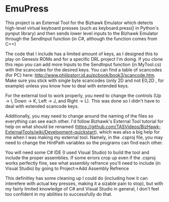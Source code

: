 # EmuPress

This project is an External Tool for the Bizhawk Emulator which detects high-level virtual keyboard presses (such as keyboard.press() in Python's pynput library) and then sends lower level inputs to the Bizhawk Emulator through the SendInput function (in C#, although the function comes from C++)

The code that I include has a limited amount of keys, as I designed this to play on Genesis ROMs and for a specific DRL project I'm doing. If you clone this repo you can add more Inputs to the SendInput function (in MyTool.cs) with the scancodes for the desired keys. You can find a table of scancodes (for PC) here: http://www.philipstorr.id.au/pcbook/book3/scancode.htm. Make sure you stick with single byte scancodes (only 2D and not E0,2D , for example) unless you know how to deal with extended keys.

For the external tool to work properly, you need to change the controls (Up -> I, Down -> K, Left -> J, and Right -> L). This was done so I didn't have to deal with extended scancode keys. 

Additionally, you may need to change around the naming of the files so everything can see each other. I'd follow Bizhawk's External Tool tutorial for help on what should be renamed (https://github.com/TASVideos/BizHawk-ExternalTools/wiki/Development-quickstart), which was also a big help for me when I was making my external tool. Namely, in the .csproj file, you may need to change the HintPath variables so the programs can find each other. 

You will need some C# IDE (I used Visual Studio) to build the tool and include the proper assemblies. If some errors crop up even if the .csproj works perfectly fine, see what assembly refrence you'll need to include (in Visual Studio) by going to Project->Add Assembly Refrence

This definitley has some cleaning up I could do (including how it can interefere with actual key presses, making it a sizable pain to stop), but with my fairly limited knowledge of C# and Visual Studio in general, I don't feel too confident in my abilities to successfully do that. 
